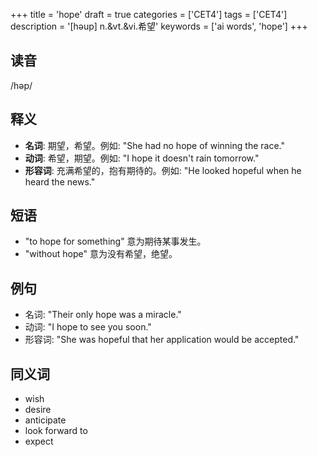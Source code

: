 +++
title = 'hope'
draft = true
categories = ['CET4']
tags = ['CET4']
description = '[həup] n.&vt.&vi.希望'
keywords = ['ai words', 'hope']
+++

## 读音
/həp/

## 释义
- **名词**: 期望，希望。例如: "She had no hope of winning the race."
- **动词**: 希望，期望。例如: "I hope it doesn't rain tomorrow."
- **形容词**: 充满希望的，抱有期待的。例如: "He looked hopeful when he heard the news."

## 短语
- "to hope for something" 意为期待某事发生。
- "without hope" 意为没有希望，绝望。

## 例句
- 名词: "Their only hope was a miracle."
- 动词: "I hope to see you soon."
- 形容词: "She was hopeful that her application would be accepted."

## 同义词
- wish
- desire
- anticipate
- look forward to
- expect
